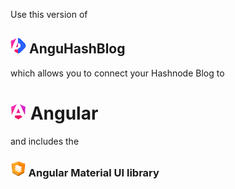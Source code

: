 Use this version of 
## ![angular logo](/AnguHashBlog.png) AnguHashBlog 
which allows you to connect your Hashnode Blog to
# ![angular logo](/angular.png) Angular 

and includes the

 ### ![angular logo](/angular-material.png) Angular Material UI library